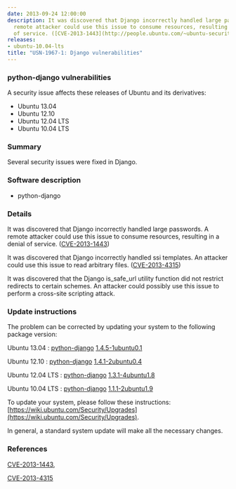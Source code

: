 ```yaml
---
date: 2013-09-24 12:00:00
description: It was discovered that Django incorrectly handled large passwords. A
  remote attacker could use this issue to consume resources, resulting in a denial
  of service. ([CVE-2013-1443](http://people.ubuntu.com/~ubuntu-security/cve/CVE-2013-1443))
releases:
- ubuntu-10.04-lts
title: "USN-1967-1: Django vulnerabilities"
---
```


### python-django vulnerabilities

A security issue affects these releases of Ubuntu and its derivatives:

* Ubuntu 13.04
* Ubuntu 12.10
* Ubuntu 12.04 LTS
* Ubuntu 10.04 LTS

### Summary

Several security issues were fixed in Django. 

### Software description

* python-django 

### Details

It was discovered that Django incorrectly handled large passwords. A remote attacker could use this issue to consume resources, resulting in a denial of service. ([CVE-2013-1443](http://people.ubuntu.com/~ubuntu-security/cve/CVE-2013-1443))

It was discovered that Django incorrectly handled ssi templates. An attacker could use this issue to read arbitrary files. ([CVE-2013-4315](http://people.ubuntu.com/~ubuntu-security/cve/CVE-2013-4315))

It was discovered that the Django is_safe_url utility function did not restrict redirects to certain schemes. An attacker could possibly use this issue to perform a cross-site scripting attack. 

### Update instructions

The problem can be corrected by updating your system to the following package version:

Ubuntu 13.04
 : [python-django](https://launchpad.net/ubuntu/+source/python-django) <span> [1.4.5-1ubuntu0.1](https://launchpad.net/ubuntu/+source/python-django/1.4.5-1ubuntu0.1) </span> 

Ubuntu 12.10
 : [python-django](https://launchpad.net/ubuntu/+source/python-django) <span> [1.4.1-2ubuntu0.4](https://launchpad.net/ubuntu/+source/python-django/1.4.1-2ubuntu0.4) </span> 

Ubuntu 12.04 LTS
 : [python-django](https://launchpad.net/ubuntu/+source/python-django) <span> [1.3.1-4ubuntu1.8](https://launchpad.net/ubuntu/+source/python-django/1.3.1-4ubuntu1.8) </span> 

Ubuntu 10.04 LTS
 : [python-django](https://launchpad.net/ubuntu/+source/python-django) <span> [1.1.1-2ubuntu1.9](https://launchpad.net/ubuntu/+source/python-django/1.1.1-2ubuntu1.9) </span> 

To update your system, please follow these instructions: [https://wiki.ubuntu.com/Security/Upgrades](https://wiki.ubuntu.com/Security/Upgrades).

In general, a standard system update will make all the necessary changes. 

### References

 [CVE-2013-1443](http://people.ubuntu.com/~ubuntu-security/cve/CVE-2013-1443), 

 [CVE-2013-4315](http://people.ubuntu.com/~ubuntu-security/cve/CVE-2013-4315)
